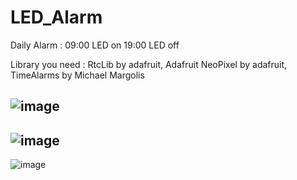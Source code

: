 # LED_Alarm
Daily Alarm : 09:00 LED on
              19:00 LED off
              
Library you need :  RtcLib by adafruit, Adafruit NeoPixel by adafruit, TimeAlarms by Michael Margolis
              
![image](https://user-images.githubusercontent.com/72288990/167880642-894ebdc5-b855-4173-b51e-b82551300e9c.png)
---------------------------------------------------------------------------------------------------------------
![image](https://user-images.githubusercontent.com/72288990/167880765-30e12c8d-6e51-4ff5-a7c0-708817721597.png)
---------------------------------------------------------------------------------------------------------------
![image](https://user-images.githubusercontent.com/72288990/167881020-1b3dd3db-793f-4480-98cf-aa33b9d58b71.png)
